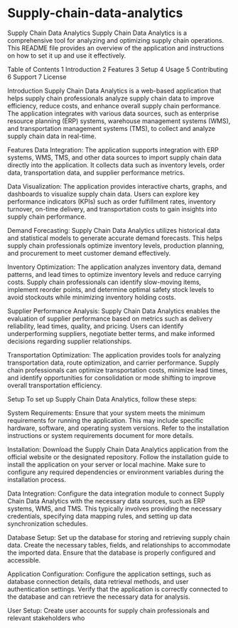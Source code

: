 # Supply-chain-data-analytics
Supply Chain Data Analytics
Supply Chain Data Analytics is a comprehensive tool for analyzing and optimizing supply chain operations. This README file provides an overview of the application and instructions on how to set it up and use it effectively.

Table of Contents
1 Introduction
2 Features
3 Setup
4 Usage
5 Contributing
6 Support
7 License

Introduction
Supply Chain Data Analytics is a web-based application that helps supply chain professionals analyze supply chain data to improve efficiency, reduce costs, and enhance overall supply chain performance. The application integrates with various data sources, such as enterprise resource planning (ERP) systems, warehouse management systems (WMS), and transportation management systems (TMS), to collect and analyze supply chain data in real-time.

Features
Data Integration: The application supports integration with ERP systems, WMS, TMS, and other data sources to import supply chain data directly into the application. It collects data such as inventory levels, order data, transportation data, and supplier performance metrics.

Data Visualization: The application provides interactive charts, graphs, and dashboards to visualize supply chain data. Users can explore key performance indicators (KPIs) such as order fulfillment rates, inventory turnover, on-time delivery, and transportation costs to gain insights into supply chain performance.

Demand Forecasting: Supply Chain Data Analytics utilizes historical data and statistical models to generate accurate demand forecasts. This helps supply chain professionals optimize inventory levels, production planning, and procurement to meet customer demand effectively.

Inventory Optimization: The application analyzes inventory data, demand patterns, and lead times to optimize inventory levels and reduce carrying costs. Supply chain professionals can identify slow-moving items, implement reorder points, and determine optimal safety stock levels to avoid stockouts while minimizing inventory holding costs.

Supplier Performance Analysis: Supply Chain Data Analytics enables the evaluation of supplier performance based on metrics such as delivery reliability, lead times, quality, and pricing. Users can identify underperforming suppliers, negotiate better terms, and make informed decisions regarding supplier relationships.

Transportation Optimization: The application provides tools for analyzing transportation data, route optimization, and carrier performance. Supply chain professionals can optimize transportation costs, minimize lead times, and identify opportunities for consolidation or mode shifting to improve overall transportation efficiency.

Setup
To set up Supply Chain Data Analytics, follow these steps:

System Requirements: Ensure that your system meets the minimum requirements for running the application. This may include specific hardware, software, and operating system versions. Refer to the installation instructions or system requirements document for more details.

Installation: Download the Supply Chain Data Analytics application from the official website or the designated repository. Follow the installation guide to install the application on your server or local machine. Make sure to configure any required dependencies or environment variables during the installation process.

Data Integration: Configure the data integration module to connect Supply Chain Data Analytics with the necessary data sources, such as ERP systems, WMS, and TMS. This typically involves providing the necessary credentials, specifying data mapping rules, and setting up data synchronization schedules.

Database Setup: Set up the database for storing and retrieving supply chain data. Create the necessary tables, fields, and relationships to accommodate the imported data. Ensure that the database is properly configured and accessible.

Application Configuration: Configure the application settings, such as database connection details, data retrieval methods, and user authentication settings. Verify that the application is correctly connected to the database and can retrieve the necessary data for analysis.

User Setup: Create user accounts for supply chain professionals and relevant stakeholders who

